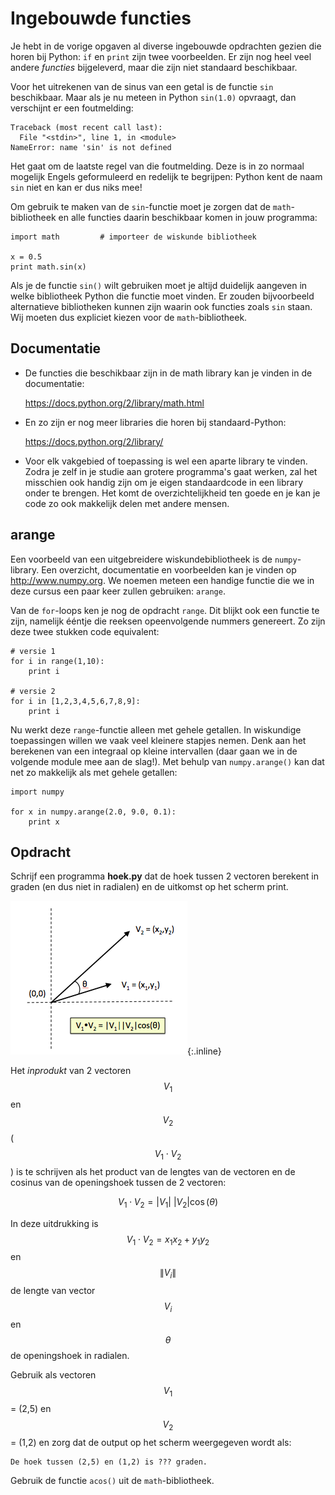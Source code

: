 # Ingebouwde functies

Je hebt in de vorige opgaven al diverse ingebouwde opdrachten gezien die horen bij Python: `if` en `print` zijn twee voorbeelden. Er zijn nog heel veel andere *functies* bijgeleverd, maar die zijn niet standaard beschikbaar.

Voor het uitrekenen van de sinus van een getal is de functie `sin` beschikbaar. Maar als je nu meteen in Python `sin(1.0)` opvraagt, dan verschijnt er een foutmelding:

    Traceback (most recent call last):
      File "<stdin>", line 1, in <module>
    NameError: name 'sin' is not defined

Het gaat om de laatste regel van die foutmelding. Deze is in zo normaal mogelijk Engels geformuleerd en redelijk te begrijpen: Python kent de naam `sin` niet en kan er dus niks mee!

Om gebruik te maken van de `sin`-functie moet je zorgen dat de `math`-bibliotheek en alle functies daarin beschikbaar komen in jouw programma:

	import math			# importeer de wiskunde bibliotheek
	
	x = 0.5
	print math.sin(x)

Als je de functie `sin()` wilt gebruiken moet je altijd duidelijk aangeven in welke bibliotheek Python die functie moet vinden. Er zouden bijvoorbeeld alternatieve bibliotheken kunnen zijn waarin ook functies zoals `sin` staan. Wij moeten dus expliciet kiezen voor de `math`-bibliotheek.

## Documentatie

- De functies die beschikbaar zijn in de math library kan je vinden in de documentatie:

  <https://docs.python.org/2/library/math.html>

- En zo zijn er nog meer libraries die horen bij standaard-Python:

  <https://docs.python.org/2/library/>

- Voor elk vakgebied of toepassing is wel een aparte library te vinden. Zodra je zelf in je studie aan grotere programma's gaat werken, zal het misschien ook handig zijn om je eigen standaardcode in een library onder te brengen. Het komt de overzichtelijkheid ten goede en je kan je code zo ook makkelijk delen met andere mensen.

## arange

Een voorbeeld van een uitgebreidere wiskundebibliotheek is de `numpy`-library. Een overzicht, documentatie en voorbeelden kan je vinden op <http://www.numpy.org>. We noemen meteen een handige functie die we in deze cursus een paar keer zullen gebruiken: `arange`.

Van de `for`-loops ken je nog de opdracht `range`. Dit blijkt ook een functie te zijn, namelijk ééntje die reeksen opeenvolgende nummers genereert. Zo zijn deze twee stukken code equivalent:

    # versie 1
    for i in range(1,10):
        print i
    
    # versie 2
    for i in [1,2,3,4,5,6,7,8,9]:
        print i

Nu werkt deze `range`-functie alleen met gehele getallen. In wiskundige toepassingen willen we vaak veel kleinere stapjes nemen. Denk aan het berekenen van een integraal op kleine intervallen (daar gaan we in de volgende module mee aan de slag!). Met behulp van `numpy.arange()` kan dat net zo makkelijk als met gehele getallen:

    import numpy
    
    for x in numpy.arange(2.0, 9.0, 0.1):
        print x

## Opdracht

Schrijf een programma **hoek.py** dat de hoek tussen 2 vectoren berekent in graden (en dus niet in radialen) en de uitkomst op het scherm print.

![](Vectoren.png){:.inline}

Het *inprodukt* van 2 vectoren $$V_1$$ en $$V_2$$ ($$V_1 \cdot V_2$$) is te schrijven als het product van de lengtes van de vectoren en de cosinus van de openingshoek tussen de 2 vectoren:

$$ V_1 \cdot V_2 = |V_1|~|V_2|\cos(\theta)$$

In deze uitdrukking is $$V_1 \cdot V_2 = x_1x_2 + y_1y_2$$ en $$\|V_i\|$$ de lengte van vector $$V_i$$ en $$\theta$$ de openingshoek in radialen.

Gebruik als vectoren $$V_1$$ = (2,5) en $$V_2$$ = (1,2) en zorg dat de output op het scherm weergegeven wordt als:

    De hoek tussen (2,5) en (1,2) is ??? graden.

Gebruik de functie `acos()` uit de `math`-bibliotheek.
